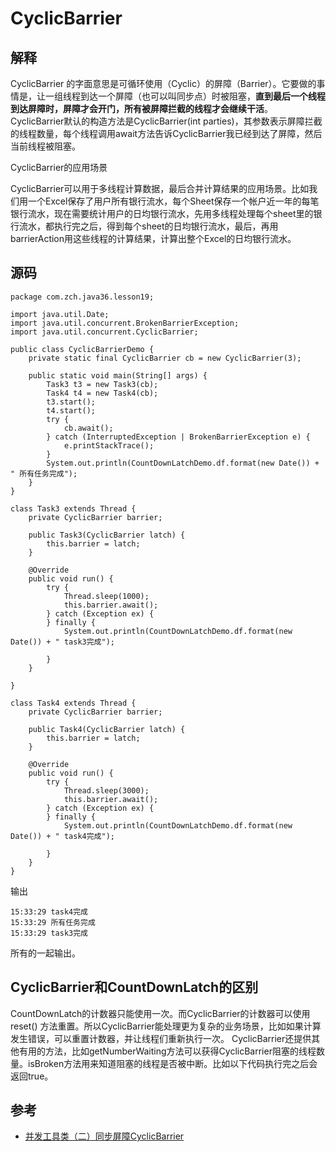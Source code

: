 # CyclicBarrier

## 解释

CyclicBarrier 的字面意思是可循环使用（Cyclic）的屏障（Barrier）。它要做的事情是，让一组线程到达一个屏障（也可以叫同步点）时被阻塞，**直到最后一个线程到达屏障时，屏障才会开门，所有被屏障拦截的线程才会继续干活**。CyclicBarrier默认的构造方法是CyclicBarrier(int parties)，其参数表示屏障拦截的线程数量，每个线程调用await方法告诉CyclicBarrier我已经到达了屏障，然后当前线程被阻塞。


CyclicBarrier的应用场景

CyclicBarrier可以用于多线程计算数据，最后合并计算结果的应用场景。比如我们用一个Excel保存了用户所有银行流水，每个Sheet保存一个帐户近一年的每笔银行流水，现在需要统计用户的日均银行流水，先用多线程处理每个sheet里的银行流水，都执行完之后，得到每个sheet的日均银行流水，最后，再用barrierAction用这些线程的计算结果，计算出整个Excel的日均银行流水。




## 源码

```
package com.zch.java36.lesson19;

import java.util.Date;
import java.util.concurrent.BrokenBarrierException;
import java.util.concurrent.CyclicBarrier;

public class CyclicBarrierDemo {
	private static final CyclicBarrier cb = new CyclicBarrier(3);

	public static void main(String[] args) {
		Task3 t3 = new Task3(cb);
		Task4 t4 = new Task4(cb);
		t3.start();
		t4.start();
		try {
			cb.await();
		} catch (InterruptedException | BrokenBarrierException e) {
			e.printStackTrace();
		}
		System.out.println(CountDownLatchDemo.df.format(new Date()) + " 所有任务完成");
	}
}

class Task3 extends Thread {
	private CyclicBarrier barrier;

	public Task3(CyclicBarrier latch) {
		this.barrier = latch;
	}

	@Override
	public void run() {
		try {
			Thread.sleep(1000);
			this.barrier.await();
		} catch (Exception ex) {
		} finally {
			System.out.println(CountDownLatchDemo.df.format(new Date()) + " task3完成");

		}
	}

}

class Task4 extends Thread {
	private CyclicBarrier barrier;

	public Task4(CyclicBarrier latch) {
		this.barrier = latch;
	}

	@Override
	public void run() {
		try {
			Thread.sleep(3000);
			this.barrier.await();
		} catch (Exception ex) {
		} finally {
			System.out.println(CountDownLatchDemo.df.format(new Date()) + " task4完成");

		}
	}
}
```


输出

```
15:33:29 task4完成
15:33:29 所有任务完成
15:33:29 task3完成
```
所有的一起输出。

## CyclicBarrier和CountDownLatch的区别

CountDownLatch的计数器只能使用一次。而CyclicBarrier的计数器可以使用reset() 方法重置。所以CyclicBarrier能处理更为复杂的业务场景，比如如果计算发生错误，可以重置计数器，并让线程们重新执行一次。
CyclicBarrier还提供其他有用的方法，比如getNumberWaiting方法可以获得CyclicBarrier阻塞的线程数量。isBroken方法用来知道阻塞的线程是否被中断。比如以下代码执行完之后会返回true。

## 参考

- [并发工具类（二）同步屏障CyclicBarrier](http://ifeve.com/concurrency-cyclicbarrier/)
